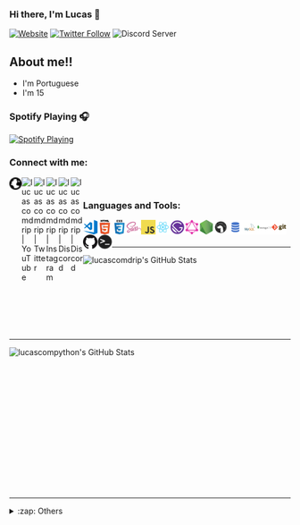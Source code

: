 ### Hi there, I'm Lucas 👋

[![Website](https://img.shields.io/website?label=sitedripado.com&style=for-the-badge&url=https%3A%2F%2Fcodestackr.com)](https://sitedripado.herokuapp.com)
[![Twitter Follow](https://img.shields.io/twitter/follow/L33tRoccat?color=1DA1F2&logo=twitter&style=for-the-badge)](https://twitter.com/intent/follow?original_referer=https%3A%2F%2Fgithub.com%2FcodeSTACKr&screen_name=codeSTACKr)
![Discord Server](https://img.shields.io/discord/404691077216600067?color=%237289DA&logo=discord&style=for-the-badge)
## About me!!

- I'm Portuguese
- I'm 15


### Spotify Playing 🎧
[<img src="https://spotify-now-playing-novatorem.lucascompython.vercel.app/api/spotify" alt="Spotify Playing" width="350" />](https://open.spotify.com/user/21hhx32ylbgrvfw4oobsc5fmy?si=d12e3d27ecc74316)


### Connect with me:

[<img align="left" alt="sitedripado.com" width="22px" src="https://raw.githubusercontent.com/iconic/open-iconic/master/svg/globe.svg" />][website]
[<img align="left" alt="lucascomdrip | YouTube" width="22px" src="https://cdn.jsdelivr.net/npm/simple-icons@v3/icons/youtube.svg" />][youtube]
[<img align="left" alt="lucascomdrip | Twitter" width="22px" src="https://cdn.jsdelivr.net/npm/simple-icons@v3/icons/twitter.svg" />][twitter]
[<img align="left" alt="lucascomdrip | Instagram" width="22px" src="https://cdn.jsdelivr.net/npm/simple-icons@v3/icons/instagram.svg" />][instagram]
[<img align="left" alt="lucascomdrip | Discord" width="22px" src="https://cdn.jsdelivr.net/npm/simple-icons@v3/icons/discord.svg" />][discord]
[<img align="left" alt="lucascomdrip | Discord" width="22px" src="https://cdn.jsdelivr.net/npm/simple-icons@v3/icons/stackoverflow.svg" />][stack]
<br />

### Languages and Tools:

[<img align="left" alt="Visual Studio Code" width="26px" src="https://raw.githubusercontent.com/github/explore/80688e429a7d4ef2fca1e82350fe8e3517d3494d/topics/visual-studio-code/visual-studio-code.png" />][webdevplaylist]
[<img align="left" alt="HTML5" width="26px" src="https://raw.githubusercontent.com/github/explore/80688e429a7d4ef2fca1e82350fe8e3517d3494d/topics/html/html.png" />][webdevplaylist]
[<img align="left" alt="CSS3" width="26px" src="https://raw.githubusercontent.com/github/explore/80688e429a7d4ef2fca1e82350fe8e3517d3494d/topics/css/css.png" />][cssplaylist]
[<img align="left" alt="Sass" width="26px" src="https://raw.githubusercontent.com/github/explore/80688e429a7d4ef2fca1e82350fe8e3517d3494d/topics/sass/sass.png" />][cssplaylist]
[<img align="left" alt="JavaScript" width="26px" src="https://raw.githubusercontent.com/github/explore/80688e429a7d4ef2fca1e82350fe8e3517d3494d/topics/javascript/javascript.png" />][jsplaylist]
[<img align="left" alt="React" width="26px" src="https://raw.githubusercontent.com/github/explore/80688e429a7d4ef2fca1e82350fe8e3517d3494d/topics/react/react.png" />][reactplaylist]
[<img align="left" alt="Gatsby" width="26px" src="https://raw.githubusercontent.com/github/explore/e94815998e4e0713912fed477a1f346ec04c3da2/topics/gatsby/gatsby.png" />][webdevplaylist]
[<img align="left" alt="GraphQL" width="26px" src="https://raw.githubusercontent.com/github/explore/80688e429a7d4ef2fca1e82350fe8e3517d3494d/topics/graphql/graphql.png" />][webdevplaylist]
[<img align="left" alt="Node.js" width="26px" src="https://raw.githubusercontent.com/github/explore/80688e429a7d4ef2fca1e82350fe8e3517d3494d/topics/nodejs/nodejs.png" />][webdevplaylist]
[<img align="left" alt="Deno" width="26px" src="https://raw.githubusercontent.com/github/explore/361e2821e2dea67711cde99c9c40ed357061cf27/topics/deno/deno.png" />][webdevplaylist]
[<img align="left" alt="SQL" width="26px" src="https://raw.githubusercontent.com/github/explore/80688e429a7d4ef2fca1e82350fe8e3517d3494d/topics/sql/sql.png" />][webdevplaylist]
[<img align="left" alt="MySQL" width="26px" src="https://raw.githubusercontent.com/github/explore/80688e429a7d4ef2fca1e82350fe8e3517d3494d/topics/mysql/mysql.png" />][webdevplaylist]
[<img align="left" alt="MongoDB" width="26px" src="https://raw.githubusercontent.com/github/explore/80688e429a7d4ef2fca1e82350fe8e3517d3494d/topics/mongodb/mongodb.png" />][webdevplaylist]
[<img align="left" alt="Git" width="26px" src="https://raw.githubusercontent.com/github/explore/80688e429a7d4ef2fca1e82350fe8e3517d3494d/topics/git/git.png" />][webdevplaylist]
[<img align="left" alt="GitHub" width="26px" src="https://raw.githubusercontent.com/github/explore/78df643247d429f6cc873026c0622819ad797942/topics/github/github.png" />][webdevplaylist]
[<img align="left" alt="Terminal" width="26px" src="https://raw.githubusercontent.com/github/explore/80688e429a7d4ef2fca1e82350fe8e3517d3494d/topics/terminal/terminal.png" />][webdevplaylist]

<br />
<br />


---

  <img align="left" alt="lucascomdrip's GitHub Stats" src="https://github-readme-stats.codestackr.vercel.app/api?username=lucascompython&show_icons=true&hide_border=true&theme=dark&include_all_commits=true&count_private=true" />








[website]: https://sitedripado.herokuapp.com
[twitter]: https://twitter.com/L33tRoccat
[youtube]: https://www.youtube.com/channel/UCm-9WnO6nqa8nswMmG0sD2w
[instagram]: https://www.instagram.com/lucas_delinhares/
[discord]: https://discord.gg/Eheq3KkSYj
[stack]: https://stackoverflow.com/users/15077353/lucascomcpython
[linkedin]: https://linkedin.com/in/codeSTACKr
[webdevplaylist]: https://www.youtube.com/playlist?list=PLkwxH9e_vrAJ0WbEsFA9W3I1W-g_BTsbt
[jsplaylist]: https://www.youtube.com/playlist?list=PLkwxH9e_vrALRJKu7wfXby3MKeflhTu6B
[cssplaylist]: https://www.youtube.com/playlist?list=PLkwxH9e_vrALSdvZuEh6gqQdmDoDIoqz4
[reactplaylist]: https://www.youtube.com/playlist?list=PLkwxH9e_vrAK4TdffpxKY3QGyHCpxFcQ0
<br />
<br />
<br />
<br />
<br />
<br />
<br />
<br />

---
<img align="left" alt="lucascompython's GitHub Stats" src="https://github-readme-stats.vercel.app/api/top-langs/?username=lucascompython&langs_count=100&theme=dark" />


<br />
<br />
<br />
<br />
<br />
<br />
<br />
<br />
<br />
<br />
<br />
<br />
<br />
<br />
<br />

---

<details>
  <summary>:zap: Others</summary>
  
<!--START_SECTION:activity-->
1. My Discord Name: Lucas cheio da drip#3273
<!--END_SECTION:activity-->

</details>
